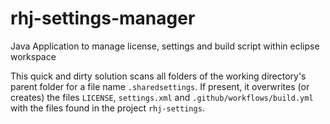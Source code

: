 # rhj-settings-manager

Java Application to manage license, settings and build script within eclipse workspace

This quick and dirty solution scans all folders of the working directory's parent folder for a file name `.sharedsettings`.
If present, it overwrites (or creates) the files `LICENSE`, `settings.xml` and `.github/workflows/build.yml` with
the files found in the project `rhj-settings`.
